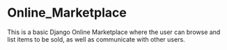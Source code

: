 # Online_Marketplace

This is a basic Django Online Marketplace where the user can browse and list items to be sold, as well as communicate with other users.
